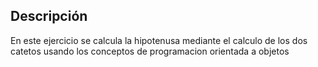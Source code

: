 ## Descripción
En este ejercicio se calcula la hipotenusa mediante el calculo de los dos catetos
usando los conceptos de programacion orientada a objetos
